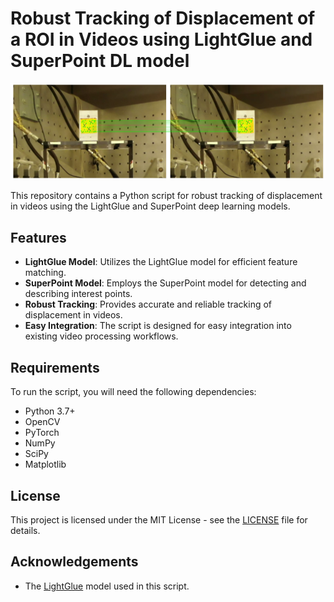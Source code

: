 
# Robust Tracking of Displacement of a ROI in Videos using LightGlue and SuperPoint DL model

![Tracker](tracker.png)

This repository contains a Python script for robust tracking of displacement in videos using the LightGlue and SuperPoint deep learning models.
## Features

- **LightGlue Model**: Utilizes the LightGlue model for efficient feature matching.
- **SuperPoint Model**: Employs the SuperPoint model for detecting and describing interest points.
- **Robust Tracking**: Provides accurate and reliable tracking of displacement in videos.
- **Easy Integration**: The script is designed for easy integration into existing video processing workflows.

## Requirements

To run the script, you will need the following dependencies:

- Python 3.7+
- OpenCV
- PyTorch
- NumPy
- SciPy
- Matplotlib

## License

This project is licensed under the MIT License - see the [LICENSE](LICENSE) file for details.

## Acknowledgements

- The [LightGlue](https://github.com/cvg/LightGlue) model used in this script.

